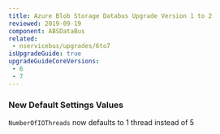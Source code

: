```yaml
---
title: Azure Blob Storage Databus Upgrade Version 1 to 2
reviewed: 2019-09-19
component: ABSDataBus
related:
 - nservicebus/upgrades/6to7
isUpgradeGuide: true
upgradeGuideCoreVersions:
 - 6
 - 7
---
```


### New Default Settings Values

`NumberOfIOThreads` now defaults to 1 thread instead of 5

